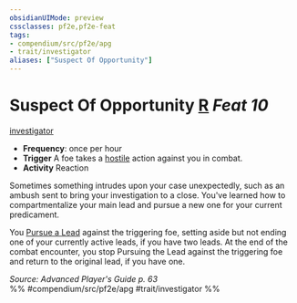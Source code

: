 ```yaml
---
obsidianUIMode: preview
cssclasses: pf2e,pf2e-feat
tags:
- compendium/src/pf2e/apg
- trait/investigator
aliases: ["Suspect Of Opportunity"]
---
```

# Suspect Of Opportunity  [R](rules/core-rulebook/chapter-9-playing-the-game.md#Actions "Reaction") *Feat 10*  
[investigator](rules/traits/investigator-apg.md "Investigator Class Trait")  

- **Frequency**: once per hour
- **Trigger** A foe takes a [hostile](rules/conditions.md#Hostile) action against you in combat.
- **Activity** Reaction

Sometimes something intrudes upon your case unexpectedly, such as an ambush sent to bring your investigation to a close. You've learned how to compartmentalize your main lead and pursue a new one for your current predicament.

You [Pursue a Lead](rules/actions/pursue-a-lead-apg.md) against the triggering foe, setting aside but not ending one of your currently active leads, if you have two leads. At the end of the combat encounter, you stop Pursuing the Lead against the triggering foe and return to the original lead, if you have one.

*Source: Advanced Player's Guide p. 63*  
%% #compendium/src/pf2e/apg #trait/investigator %%